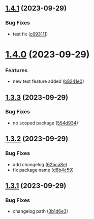 ## [1.4.1](https://github.com/manu-bujes/vite-vanilla-ts-lib-starter/compare/v1.4.0...v1.4.1) (2023-09-29)


### Bug Fixes

* test fix ([c693111](https://github.com/manu-bujes/vite-vanilla-ts-lib-starter/commit/c693111f64d0408f45737c2caa8b53cf460aec89))

# [1.4.0](https://github.com/manu-bujes/vite-vanilla-ts-lib-starter/compare/v1.3.3...v1.4.0) (2023-09-29)


### Features

* new test feature added ([b8241e0](https://github.com/manu-bujes/vite-vanilla-ts-lib-starter/commit/b8241e08635f7cef8bfa90cbee761a03b39f5f1d))

## [1.3.3](https://github.com/manu-bujes/vite-vanilla-ts-lib-starter/compare/v1.3.2...v1.3.3) (2023-09-29)


### Bug Fixes

* no scoped package ([554d934](https://github.com/manu-bujes/vite-vanilla-ts-lib-starter/commit/554d934609e549e81905f3cd7a2a4dc5cdc41e0b))

## [1.3.2](https://github.com/manu-bujes/vite-vanilla-ts-lib-starter/compare/v1.3.1...v1.3.2) (2023-09-29)

### Bug Fixes

- add changelog ([62bca8e](https://github.com/manu-bujes/vite-vanilla-ts-lib-starter/commit/62bca8e2919d3ebf71ac83162adc13c07af728ea))
- fix package name ([d8b4c59](https://github.com/manu-bujes/vite-vanilla-ts-lib-starter/commit/d8b4c59e6022da18d9006aeec48f9f73508bf772))

## [1.3.1](https://github.com/manu-bujes/vite-vanilla-ts-lib-starter/compare/v1.3.0...v1.3.1) (2023-09-29)

### Bug Fixes

- changelog path ([3b1d6e3](https://github.com/manu-bujes/vite-vanilla-ts-lib-starter/commit/3b1d6e3e28b36087acd7e84e03485675e1e2a85b))
